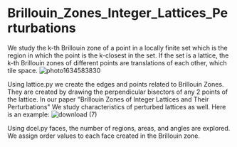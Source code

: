 # Brillouin_Zones_Integer_Lattices_Perturbations

We study the k-th Brillouin zone of a point in a locally finite set which is the region in which the point
is the k-closest in the set. If the set is a lattice, the k-th Brillouin zones of different points are
translations of each other, which tile space.
![photo1634583830](https://github.com/almaho/Brillouin_Zones_Integer_Lattices_Perturbations/assets/126069668/d45ae885-4f00-4ccb-b99d-158758921b38)

Using lattice.py we create the edges and points related to Brillouin Zones. They are created by drawing the perpendicular bisectors of any 2 points of the lattice.
In our paper "Brillouin Zones of Integer Lattices and Their
Perturbations" We study characteristics of perturbed lattices as well. Here is an example:
![download (7)](https://github.com/almaho/Brillouin_Zones_Integer_Lattices_Perturbations/assets/126069668/b61e85d5-163f-4275-bd14-2d4ae448d747)




Using dcel.py faces, the number of regions, areas, and angles are explored. We assign order values to each face created in the Brillouin zone.

